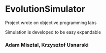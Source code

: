 # EvolutionSimulator

Project wrote on objective programming labs

Simulation is developed to be easy expandable

### Adam Misztal, Krzysztof Usnarski

